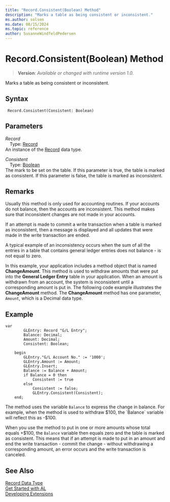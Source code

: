 ```yaml
---
title: "Record.Consistent(Boolean) Method"
description: "Marks a table as being consistent or inconsistent."
ms.author: solsen
ms.date: 08/15/2024
ms.topic: reference
author: SusanneWindfeldPedersen
---
```

[//]: # (START>DO_NOT_EDIT)
[//]: # (IMPORTANT:Do not edit any of the content between here and the END>DO_NOT_EDIT.)
[//]: # (Any modifications should be made in the .xml files in the ModernDev repo.)
# Record.Consistent(Boolean) Method
> **Version**: _Available or changed with runtime version 1.0._

Marks a table as being consistent or inconsistent.


## Syntax
```AL
 Record.Consistent(Consistent: Boolean)
```
## Parameters
*Record*  
&emsp;Type: [Record](record-data-type.md)  
An instance of the [Record](record-data-type.md) data type.  

*Consistent*  
&emsp;Type: [Boolean](../boolean/boolean-data-type.md)  
The mark to be set on the table. If this parameter is true, the table is marked as consistent. If this parameter is false, the table is marked as inconsistent.  



[//]: # (IMPORTANT: END>DO_NOT_EDIT)

## Remarks

Usually this method is only used for accounting routines. If your accounts do not balance, then the accounts are inconsistent. This method makes sure that inconsistent changes are not made in your accounts.  
  
If an attempt is made to commit a write transaction when a table is marked as inconsistent, then a message is displayed and all updates that were made in the write transaction are ended.

A typical example of an inconsistency occurs when the sum of all the entries in a table that contains general ledger entries does not balance - is not equal to zero.  
  
In this example, your application includes a method object that is named **ChangeAmount**. This method is used to withdraw amounts that were put into the **General Ledger Entry** table in your application. When an amount is withdrawn from an account, the system is inconsistent until a corresponding amount is put in. The following code example illustrates the **ChangeAmount** method. The **ChangeAmount** method has one parameter, `Amount`, which is a Decimal data type.

## Example

```al
var
        GLEntry: Record "G/L Entry";
        Balance: Decimal;
        Amount: Decimal;
        Consistent: Boolean;

    begin
        GLEntry."G/L Account No." := '1000';  
        GLEntry.Amount := Amount;  
        GLEntry.Insert;  
        Balance := Balance + Amount;  
        if Balance = 0 then
            Consistent := true
        else  
            Consistent := false;
            GLEntry.Consistent(Consistent);  
    end;  
```

The method uses the variable `Balance` to express the change in balance. For example, when the method is used to withdraw $100, the `Balance` variable will reflect this as -$100.  
  
When you use the method to put in one or more amounts whose total equals +$100, the `Balance` variable then equals zero and the table is marked as consistent. This means that if an attempt is made to put in an amount and end the write transaction - commit the change - without withdrawing a corresponding amount, an error occurs and the write transaction is canceled.   

## See Also
[Record Data Type](record-data-type.md)  
[Get Started with AL](../../devenv-get-started.md)  
[Developing Extensions](../../devenv-dev-overview.md)